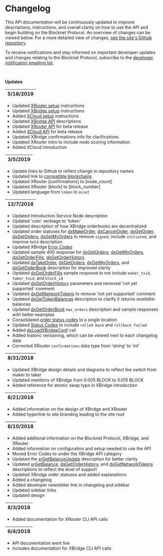 # Changelog

This API documentation will be continuously updated to improve descriptions, instructions, and overall clarity on how to use the API and begin building on the Blocknet Protocol. An overview of changes can be viewed below. For a more detailed view of changes, [see the site's Github repository](https://github.com/blocknetdx/api-docs).

To receive notifications and stay informed on important developer updates and changes relating to the Blocknet Protocol, subscribe to the [developer notification emailing list](http://eepurl.com/dDjhYH).

<br>

__Updates__


<!-- 

To do:
- CLI commands
- Wallet `help` commands
- Add description of how peers and snodes interact on the network
- Added updated config setup instructions
- Link to trading bots
- Make sure error codes are correct

reference: https://docs.pro.coinbase.com

-->


5/18/2019	|
------------|
* Updated [XRouter setup](#xrouter-setup) instructions
* Updated [XBridge setup](#xbridge-setup) instructions
* Added [XCloud setup](#xcloud-setup) instructions
* Updated [XBridge API](#xbridge-api) descriptions
* Updated [XRouter API](#xrouter-api) for beta release
* Added [XCloud API](#xcloud-api) for beta release
* Updated XBridge confirmations info for clarifications
* Updated XRouter intro to include node scoring information
* Added XCloud introduction


3/5/2019	|
------------|
* Update links to Github to reflect change in repository names
* Updated link to [compatible blockchains](https://docs.blocknet.co/protocol/xbridge/compatibility/#supported-digital-assets)
* Updated XRouter [confirmations] to [node_count]
* Updated XRouter [block] to [block_number]
* Updated language from `token` to `asset` 



12/7/2018	|
------------|
* Updated Introduction Service Node description
* Updated 'coin' verbiage to 'token'
* Updated description of how XBridge orderbooks are decentralized
* Updated order statuses for [dxMakeOrder](#dxmakeorder), [dxCancelOrder](#dxcancelorder), [dxGetOrder](#dxgetorder), [dxGetOrders](#dxgetorders), [dxGetMyOrders](#dxgetmyorders) to remove `signed`, include `initiated`, and improve `hold` description
* Updated XBridge [Error Codes](#error-codes)
* Updated sample 400 response for [dxGetOrders](#dxgetorders), [dxGetMyOrders](#dxgetmyorders), [dxGetOrderFills](#dxgetorderfills), [dxGetOrderHistory](#dxgetorderhistory)
* Updated [dxTakeOrder](#dxtakeorder), [dxGetOrders](#dxgetorders), [dxGetMyOrders](#dxgetmyorders), and [dxGetOrderBook](#dxgetorderbook) description for improved clarity
* Updated [dxGetOrderFills](#dxgetordefills) sample response to not include `maker_txid`, `taker_txid`, and `block_id`
* Updated [dxGetOrderHistory](#dxgetorderhistory) parameters and removed 'not yet supported' comment
* Updated [dxGetNetworkTokens](#dxgetnetworktokens) to remove 'not yet supported' comment
* Updated [dxGetTokenBalances](#dxgettokenbalances) description to clarify it returns *available* balances
* Updated [dxGetOrderBook](#dxgetorderbook) `max_orders` description and sample responses with better examples
* Consolidated [order status codes](#status-codes) to a single location
* Updated [Status Codes](#status-codes) to include `rolled back` and `rollback failed`
* Added [dxLoadXBridgeConf](#dxloadxbridgeconf) call
* Added historic versioning, which can be viewed next to each changelog date
* Corrected XRouter `confirmations` data type from 'string' to 'int'

8/31/2018	|
------------|
* Updated XBridge design details and diagrams to reflect fee switch from maker to taker
* Updated mentions of XBridge from 0.005 BLOCK to 0.015 BLOCK
* Added reference for atomic swap type in XBridge introduction

8/21/2018	|
------------|
* Added information on the design of XBridge and XRouter
* Added hyperlink to site branding leading to the site root

8/10/2018	|
------------|
* Added additonal information on the Blocknet Protocol, XBridge, and XRouter
* Added information on configuration and setup needed to use the API
* Moved Error Codes to under the XBridge API category
* Updated the [xrGetBalanceUpdate](#xrgetbalanceupdate) description for better clarity 
* Updated [xrGetBalance](#xrgetbalance), [dxGetOrderHistory](#getorderhistory), and [dxGetNetworkTokens](#getnetworktokens) descriptions to reflect the level of support
* Updated XBridge order statuses and added explanations
* Added a changelog
* Added developer newsletter link in changelog and sidebar 
* Updated sidebar links
* Updated design

8/3/2018	|
------------|
* Added documentation for XRouter CLI API calls

6/4/2018	|
------------|
* API documentation went live
* Includes documentation for XBridge CLI API calls







<br>
<br>
<br>
<br>
<br>
<br>
<br>
